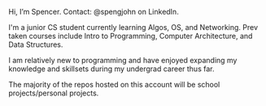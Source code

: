 Hi, I’m Spencer. Contact: @spengjohn on LinkedIn.

I'm a junior CS student currently learning Algos, OS, and Networking.
Prev taken courses include Intro to Programming, Computer Architecture, and Data Structures.

I am relatively new to programming and have enjoyed expanding my knowledge and skillsets during my undergrad career thus far.

The majority of the repos hosted on this account will be school projects/personal projects. 

<!---
spengjohn/spengjohn is a ✨ special ✨ repository because its `README.md` (this file) appears on your GitHub profile.
You can click the Preview link to take a look at your changes.
--->
